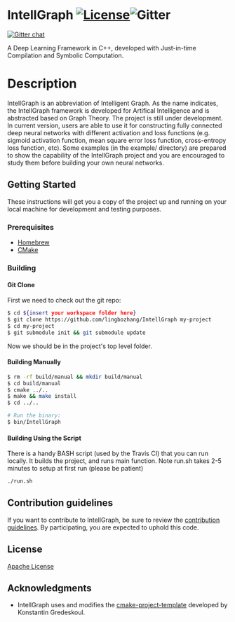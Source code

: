 # IntellGraph [![License](https://img.shields.io/badge/License-Apache%202.0-blue.svg)](https://opensource.org/licenses/Apache-2.0)![Gitter](https://img.shields.io/gitter/room/lingbozhang/intellgraph.svg)

[![Gitter chat](https://badges.gitter.im/lingbozhang/gitter.png)](https://gitter.im/lingbozhang/gitter)

A Deep Learning Framework in C++, developed with Just-in-time Compilation and Symbolic Computation.

# Description
IntellGraph is an abbreviation of Intelligent Graph. As the name indicates, the IntellGraph framework is developed for Artifical Intelligence and is abstracted 
based on Graph Theory. The project is still under development. In current version, users are able to use it for constructing fully connected deep neural networks 
with different activation and loss functions (e.g. sigmoid activation function, mean square error loss function, cross-entropy loss function, etc). Some examples 
(in the example/ directory) are prepared to show the capability of the IntellGraph project and you are encouraged to study them before building your own neural 
networks.

## Getting Started

These instructions will get you a copy of the project up and running on your local machine for development and testing purposes.

### Prerequisites
* [Homebrew](https://brew.sh)
* [CMake](https://cmake.org)

### Building

#### Git Clone

First we need to check out the git repo:

```bash
$ cd ${insert your workspace folder here}
$ git clone https://github.com/lingbozhang/IntellGraph my-project
$ cd my-project
$ git submodule init && git submodule update
```

Now we should be in the project's top level folder. 

#### Building Manually

```bash
$ rm -rf build/manual && mkdir build/manual
$ cd build/manual
$ cmake ../..
$ make && make install
$ cd ../..

# Run the binary:
$ bin/IntellGraph
```
####  Building Using the Script

There is a handy BASH script (used by the Travis CI) that you can run locally. It builds the project, and runs main function. Note run.sh takes 2-5 minutes to setup at first run (please be patient)

```bash
./run.sh
```
## Contribution guidelines
If you want to contribute to IntellGraph, be sure to review the [contribution guidelines](CONTRIBUTING.md). By participating, you are expected to uphold this code.

## License
[Apache License](LICENSE)

## Acknowledgments

- IntellGraph uses and modifies the [cmake-project-template](https://github.com/kigster/cmake-project-template) developed by Konstantin Gredeskoul. 
